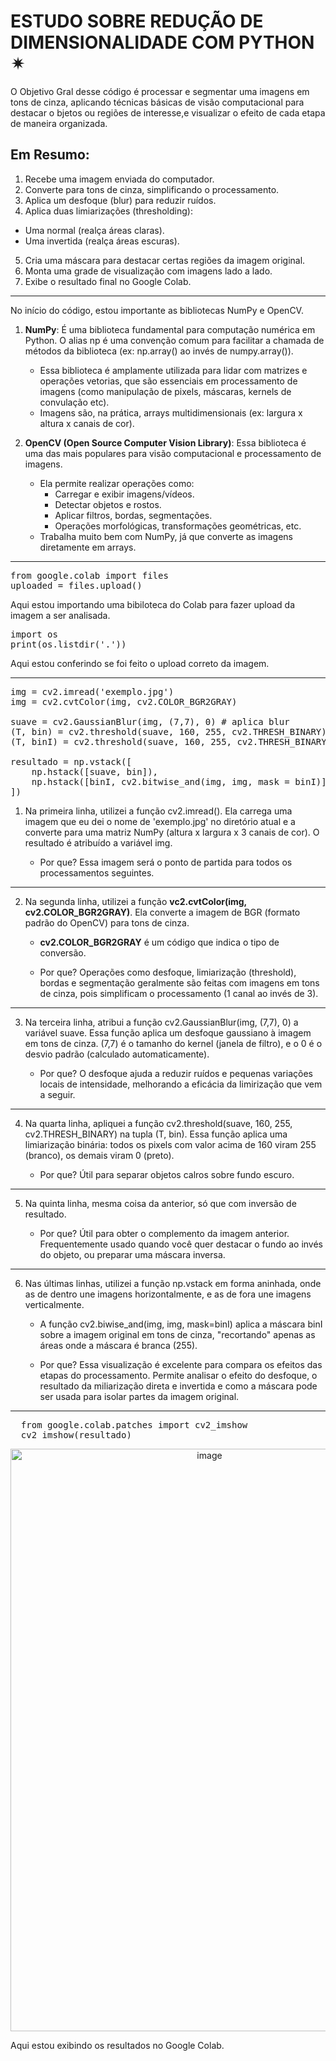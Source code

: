 # ESTUDO SOBRE REDUÇÃO DE DIMENSIONALIDADE COM PYTHON ✴
O Objetivo Gral desse código é processar e segmentar uma imagens em tons de cinza, aplicando técnicas básicas de visão computacional para destacar o bjetos ou regiões de interesse,e visualizar o efeito de cada etapa de maneira organizada.

## Em Resumo:
1. Recebe uma imagem enviada do computador.
2. Converte para tons de cinza, simplificando o processamento.
3. Aplica um desfoque (blur) para reduzir ruídos.
4. Aplica duas limiarizações (thresholding):
  - Uma normal (realça áreas claras).
  - Uma invertida (realça áreas escuras).
5. Cria uma máscara para destacar certas regiões da imagem original.
6. Monta uma grade de visualização com imagens lado a lado.
7. Exibe o resultado final no Google Colab.

---

No início do código, estou importante as bibliotecas NumPy e OpenCV.

1. **NumPy**: É uma biblioteca fundamental para computação numérica em Python.
O alias np é uma convenção comum para facilitar a chamada de métodos da biblioteca (ex: np.array() ao invés de numpy.array()).

    - Essa biblioteca é amplamente utilizada para lidar com matrizes e operações vetorias, que são essenciais em processamento de imagens (como manipulação de pixels, máscaras, kernels de convulação etc).
    - Imagens são, na prática, arrays multidimensionais (ex: largura x altura x canais de cor).

2. **OpenCV (Open Source Computer Vision Library)**: Essa biblioteca é uma das mais populares para visão computacional e processamento de imagens.

    - Ela permite realizar operações como:
      - Carregar e exibir imagens/vídeos.
      - Detectar objetos e rostos.
      - Aplicar filtros, bordas, segmentações.
      - Operações morfológicas, transformações geométricas, etc.
    - Trabalha muito bem com NumPy, já que converte as imagens diretamente em arrays.

  ---

<pre>
from google.colab import files
uploaded = files.upload()
</pre>
Aqui estou importando uma bibiloteca do Colab para fazer upload da imagem a ser analisada.

<pre>
import os 
print(os.listdir('.'))
</pre>

Aqui estou conferindo se foi feito o upload correto da imagem.

---

<pre>
img = cv2.imread('exemplo.jpg')
img = cv2.cvtColor(img, cv2.COLOR_BGR2GRAY)

suave = cv2.GaussianBlur(img, (7,7), 0) # aplica blur
(T, bin) = cv2.threshold(suave, 160, 255, cv2.THRESH_BINARY)
(T, binI) = cv2.threshold(suave, 160, 255, cv2.THRESH_BINARY_INV)

resultado = np.vstack([
    np.hstack([suave, bin]),
    np.hstack([binI, cv2.bitwise_and(img, img, mask = binI)])
])
</pre>

1. Na primeira linha, utilizei a função cv2.imread().
Ela carrega uma imagem que eu dei o nome de 'exemplo.jpg' no diretório atual e a converte para uma matriz NumPy (altura x largura x 3 canais de cor).
O resultado é atribuído a variável img.

    - Por que? Essa imagem será o ponto de partida para todos os processamentos seguintes.


---


2. Na segunda linha, utilizei a função **vc2.cvtColor(img, cv2.COLOR_BGR2GRAY)**.
Ela converte a imagem de BGR (formato padrão do OpenCV) para tons de cinza.
    - **cv2.COLOR_BGR2GRAY** é um código que indica o tipo de conversão.

    - Por que? Operações como desfoque, limiarização (threshold), bordas e segmentação geralmente são feitas com imagens em tons de cinza, pois simplificam o processamento (1 canal ao invés de 3).



---

3. Na terceira linha, atribui a função cv2.GaussianBlur(img, (7,7), 0) a variável suave.
Essa função aplica um desfoque gaussiano à imagem em tons de cinza.
(7,7) é o tamanho do kernel (janela de filtro), e o 0 é o desvio padrão (calculado automaticamente).

    - Por que? O desfoque ajuda a reduzir ruídos e pequenas variações locais de intensidade, melhorando a eficácia da limirização que vem a seguir.

---

4. Na quarta linha, apliquei a função cv2.threshold(suave, 160, 255, cv2.THRESH_BINARY) na tupla (T, bin).
Essa função aplica uma limiarização binária: todos os pixels com valor acima de 160 viram 255 (branco), os demais viram 0 (preto).

    - Por que? Útil para separar objetos calros sobre fundo escuro.

---

5. Na quinta linha, mesma coisa da anterior, só que com inversão de resultado.

    - Por que? Útil para obter o complemento da imagem anterior. Frequentemente usado quando você quer destacar o fundo ao invés do objeto, ou preparar uma máscara inversa.

---

6. Nas últimas linhas, utilizei a função np.vstack em forma aninhada, onde as de dentro une imagens horizontalmente, e as de fora une imagens verticalmente.

    - A função cv2.biwise_and(img, img, mask=binI) aplica a máscara binI sobre a imagem original em tons de cinza, "recortando" apenas as áreas onde a máscara é branca (255).

    - Por que? Essa visualização é excelente para compara os efeitos das etapas do processamento. Permite analisar o efeito do desfoque, o resultado da miliarização direta e invertida e como a máscara pode ser usada para isolar partes da imagem original.
  
---

<pre>
  from google.colab.patches import cv2_imshow
  cv2_imshow(resultado)
</pre>

<p align="center">
  <img width="621" height="932" alt="image" src="https://github.com/user-attachments/assets/267e38b8-c873-41e6-9fc3-9abbe08114a0" />
</p>


Aqui estou exibindo os resultados no Google Colab.
